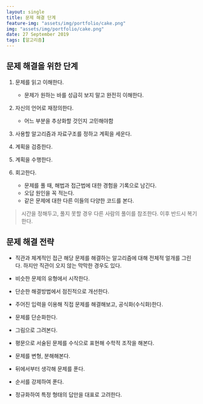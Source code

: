 ```yaml
---
layout: single
title: 문제 해결 단계
feature-img: "assets/img/portfolio/cake.png"
img: "assets/img/portfolio/cake.png"
date: 27 September 2019
tags: [알고리즘]
---
```


## 문제 해결을 위한 단계

1. 문제를 읽고 이해한다.
    - 문제가 원하는 바를 성급히 보지 말고 완전히 이해한다.

2. 자신의 언어로 재정의한다.
    - 어느 부분을 추상화할 것인지 고민해야함

3. 사용할 알고리즘과 자료구조를 정하고 계획을 세운다.

4. 계획을 검증한다.

5. 계획을 수행한다.

6. 회고한다.
    - 문제를 풀 때, 해법과 접근법에 대한 경험을 기록으로 남긴다.
    - 오답 원인을 꼭 적는다.
    - 같은 문제에 대한 다른 이들의 다양한 코드를 본다.


> 시간을 정해두고, 풀지 못할 경우 다른 사람의 풀이를 참조한다. 이후 반드시 복기한다.


## 문제 해결 전략

- 직관과 체계적인 접근
    해당 문제를 해결하는 알고리즘에 대해 전체적 얼개를 그린다. 하지만 직관이 오지 않는 막막한 경우도 있다.

- 비슷한 문제의 유형에서 시작한다.

- 단순한 해결방법에서 점진적으로 개선한다.

- 주어진 입력을 이용해 직접 문제를 해결해보고, 공식화(수식화)한다.

- 문제를 단순화한다.

- 그림으로 그려본다.

- 평문으로 서술된 문제를 수식으로 표현해 수학적 조작을 해본다.

- 문제를 변형, 분해해본다.

- 뒤에서부터 생각해 문제를 푼다.

- 순서를 강제하여 푼다.

- 정규화하여 특정 형태의 답만을 대표로 고려한다.


